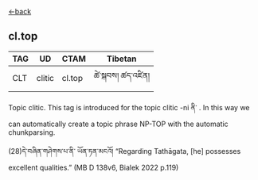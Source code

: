 [<-back](en/pos/postag_features/postag_features.md)

## cl.top</br>

|   TAG    | UD | CTAM | Tibetan |
| -------- | ------- | ---- | ---- |
| CLT | clitic   | cl.top | ཚེ་སྐབས། ཚད་འཛིན།


Topic clitic. This tag is introduced for the topic clitic -ni ནི་ . In this way we can automatically
create a topic phrase NP-TOP with the automatic chunkparsing.

(28)དེ་བཞིན་གཤེགས་པ་ནི་ ཡོན་ཏན་མངའོ། “Regarding Tathāgata, [he] possesses excellent
qualities.” (MB D 138v6, Bialek 2022 p.119)